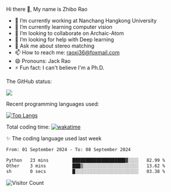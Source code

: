 Hi there 👋, My name is Zhibo Rao
- 🔭 I’m currently working at Nanchang Hangkong University
- 🌱 I’m currently learning computer vision
- 👯 I’m looking to collaborate on Archaic-Atom
- 🤔 I’m looking for help with Deep learning
- 💬 Ask me about stereo matching
- 📫 How to reach me: raoxi36@foxmail.com
- 😄 Pronouns: Jack Rao
- ⚡ Fun fact: I can't believe I'm a Ph.D.

The GitHub status:

![](https://github-readme-stats.vercel.app/api?username=ZhiboRao)

Recent programming languages used:

[![Top Langs](https://github-readme-stats.vercel.app/api/top-langs/?username=ZhiboRao&layout=compact)](https://github.com/anuraghazra/github-readme-stats)

Total coding time: [![wakatime](https://wakatime.com/badge/user/51ec5ec7-4742-4243-9eea-732ade32c0b7.svg)](https://wakatime.com/@51ec5ec7-4742-4243-9eea-732ade32c0b7)

✨ The coding language used last week 
<!--START_SECTION:waka-->

```txt
From: 01 September 2024 - To: 08 September 2024

Python   23 mins         ████████████████████▓░░░░   82.99 %
Other    3 mins          ███▒░░░░░░░░░░░░░░░░░░░░░   13.62 %
sh       0 secs          █░░░░░░░░░░░░░░░░░░░░░░░░   03.38 %
```

<!--END_SECTION:waka-->

![Visitor Count](https://profile-counter.glitch.me/Raohaocheng/count.svg)
